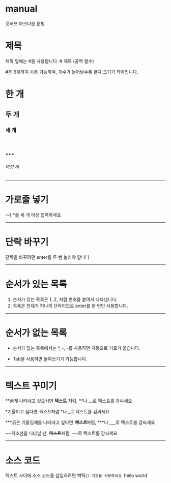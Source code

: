 # manual

깃허브 마크다운 문법
# 제목

제목 앞에는 #을 사용합니다 :# 제목 (공백 필수)

#은 6개까지 사용 가능하며, 개수가 늘어날수록 글자 크기가 작아집니다.
# 한 개

## 두 개

### 세 개

# ...

###### 여섯 개

---

# 가로줄 넣기

-나 *를 세 개 이상 입력하세요

---

# 단락 바꾸기

단락을 바꾸려면 enter를 두 번 눌러야 합니다

---

# 순서가 있는 목록

1. 순서가 있는 목록은 1, 2, 처럼 번호를 붙여서 나타냅니다.
2. 목록은 전체가 하나의 단락이므로 enter를 한 번만 사용합니다.

---

# 순서가 없는 목록

* 순서가 없는 목록에서는 *, -, -를 사용하면 자동으로 기호가 붙습니다.

* Tab을 사용하면 들여쓰기가 가능합니다.

---

# 텍스트 꾸미기

**굵게 나타내고 싶으시면 **텍스트** 처럼, **나 __로 텍스트를 감싸세요

*기울이고 싶다면 *텍스트*처럼 *나 _로 텍스트를 감싸세요

***굵은 기울임체를 나타내고 싶다면 ***텍스트***처럼, ***나 ___로 텍스트를 감싸세요

~~취소선을 나타닐 땐, ~~텍스트~~처럼, ~~로 텍스트를 감싸세요

---

# 소스 코드

텍스트 사이에 소스 코드를 삽입하려면 백틱(`) 기호를 사용하세요
`hello world`
